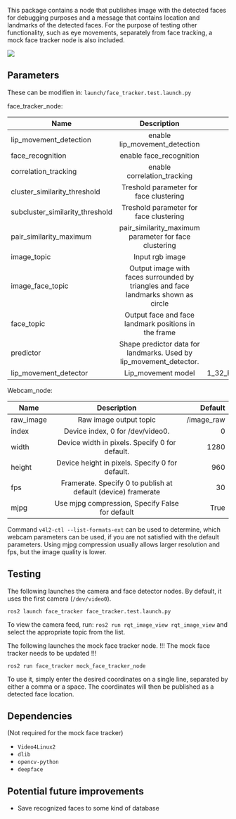 
This package contains a node that publishes image with the detected faces for debugging purposes and a message that contains location and landmarks of the detected faces. For the purpose of testing other functionality, such as eye movements, separately from face tracking, a mock face tracker node is also included.

![](./img/example.png)

## Parameters
These can be modifien in:
`launch/face_tracker.test.launch.py`

face_tracker_node:

| Name                      | Description                                                                          | Default                                       |
| ------------------------- | :----------------------------------------------------------------------------------: | --------------------------------------------: |
| lip_movement_detection    | enable lip_movement_detection                                                        | True                                          |
| face_recognition          | enable face_recognition                                                              | True                                          |
| correlation_tracking      | enable correlation_tracking                                                          | False                                         |
| cluster_similarity_threshold    | Treshold parameter for face clustering                                         | 0.3                                           |
| subcluster_similarity_threshold | Treshold parameter for face clustering                                         | 0.2                                           |
| pair_similarity_maximum   | pair_similarity_maximum parameter for face clustering                                | 1.0                                           |
| image_topic               | Input rgb image                                                                      | /image_raw                                    |
| image_face_topic          | Output image with faces surrounded by triangles and face landmarks shown as circle   | image_face                                    |
| face_topic                | Output face and face landmark positions in the frame                                 | faces - face_tracker_msgs.msg.Faces           |
| predictor                 | Shape predictor data for landmarks. Used by lip_movement_detector.                   | shape_predictor_68_face_landmarks.dat         |
| lip_movement_detector     | Lip_movement model                                                                   | 1_32_False_True_0.25_lip_motion_net_model.h5  |

Webcam_node:

| Name             | Description                                                   | Default    |
| ---------------- | :-----------------------------------------------------------: | ---------: |
| raw_image        | Raw image output topic                                        | /image_raw |
| index            | Device index, 0 for /dev/video0.                              | 0          |
| width            | Device width in pixels. Specify 0 for default.                | 1280       |
| height           | Device height in pixels. Specify 0 for default.               | 960        |
| fps              | Framerate. Specify 0 to publish at default (device) framerate | 30         |
| mjpg             | Use mjpg compression, Specify False for default               | True       |

Command `v4l2-ctl --list-formats-ext` can be used to determine, which webcam parameters can be used, if you are not satisfied with the default parameters. Using mjpg compression usually allows larger resolution and fps, but the image quality is lower.
## Testing

The following launches the camera and face detector nodes. By default, it uses the first camera (`/dev/video0`).

```console
ros2 launch face_tracker face_tracker.test.launch.py
```

To view the camera feed, run: `ros2 run rqt_image_view rqt_image_view` and select the appropriate topic from the list.


The following launches the mock face tracker node. 
!!! The mock face tracker needs to be updated !!!

```console
ros2 run face_tracker mock_face_tracker_node
```
To use it, simply enter the desired coordinates on a single line, separated by either a comma or a space. The coordinates will then be published as a detected face location.


## Dependencies

(Not required for the mock face tracker)
* `Video4Linux2`
* `dlib`
* `opencv-python`
* `deepface`

## Potential future improvements

* Save recognized faces to some kind of database